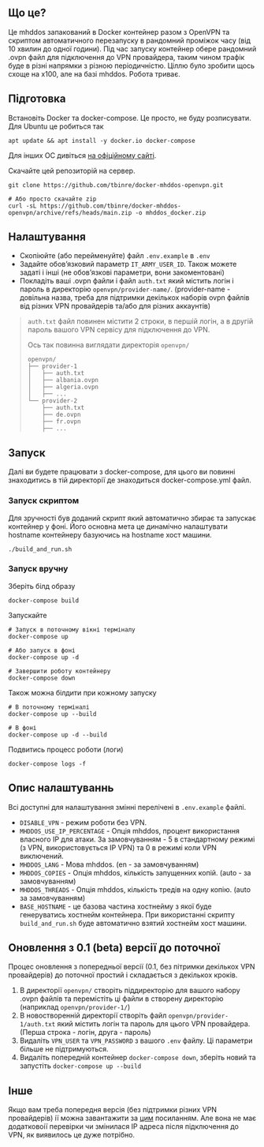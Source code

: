 ## Що це?
Це mhddos запакований в Docker контейнер разом з OpenVPN та скриптом автоматичного перезапуску в рандомний проміжок часу (від 10 хвилин до одної години). Під час запуску контейнер обере рандомний .ovpn файл для підключення до VPN провайдера, таким чином трафік буде в різні напрямки з різною періодичністю.
Ціллю було зробити щось схоще на x100, але на базі mhddos.
Робота триває.

## Підготовка
Встановіть Docker та docker-compose. Це просто, не буду розписувати.
Для Ubuntu це робиться так
```
apt update && apt install -y docker.io docker-compose
```
Для інших ОС дивіться [на офіційному сайті](https://docs.docker.com/engine/install/).

Скачайте цей репозиторій на сервер.
```
git clone https://github.com/tbinre/docker-mhddos-openvpn.git

# Або просто скачайте zip
curl -sL https://github.com/tbinre/docker-mhddos-openvpn/archive/refs/heads/main.zip -o mhddos_docker.zip
```

## Налаштування
- Скопіюйте (або перейменуйте) файл `.env.example` в `.env`
- Задайте обовʼязковий параметр `IT_ARMY_USER_ID`. Також можете задаті і інші (не обовʼязкові параметри, вони закоментовані)
- Покладіть ваші .ovpn файли і файл `auth.txt` який містить логін і пароль в директорію `openvpn/provider-name/`. (provider-name - довільна назва, треба для підтримки декількох наборів ovpn файлів від різних VPN провайдерів та/або для різних аккаунтів)

> `auth.txt` файл повинен містити 2 строки, в першій логін, а в другій пароль вашого VPN сервісу для підключення до VPN.
>
> Ось так повинна виглядати директорія `openvpn/`
> ```
> openvpn/
> ├── provider-1
> │   ├── auth.txt
> │   ├── albania.ovpn
> │   ├── algeria.ovpn
> │   ├── ...
> └── provider-2
>     ├── auth.txt
>     ├── de.ovpn
>     ├── fr.ovpn
>     ├── ...
> ```

## Запуск
Далі ви будете працювати з docker-compose, для цього ви повинні знаходитись в тій директорії де знаходиться docker-compose.yml файл.

### Запуск скриптом
Для зручності був доданий скрипт який автоматично збирає та запускає контейнер у фоні. Його основна мета це динамічно налаштувати hostname контейнеру базуючись на hostname хост машини.
```
./build_and_run.sh
```

### Запуск вручну

Зберіть білд образу
```
docker-compose build
```
Запускайте 
```
# Запуск в поточному вікні терміналу
docker-compose up

# Або запуск в фоні
docker-compose up -d

# Завершити роботу контейнеру
docker-compose down
```

Також можна білдити при кожному запуску
```
# В поточному терміналі
docker-compose up --build

# В фоні
docker-compose up -d --build
```

Подвитись процесс роботи (логи)
```
docker-compose logs -f
```

## Опис налаштуваннь
Всі доступні для налаштування змінні перелічені в `.env.example` файлі.
- `DISABLE_VPN` - режим роботи без VPN.
- `MHDDOS_USE_IP_PERCENTAGE` - Опція mhddos, процент використання власного IP для атаки. За замовчуванням - 5 в стандартному режимі (з VPN, використовується IP VPN) та 0 в режимі коли VPN виключений.
- `MHDDOS_LANG` - Мова mhddos. (en - за замовчуванням)
- `MHDDOS_COPIES` - Опція mhddos, кількість запущенних копій. (auto - за замовчуванням)
- `MHDDOS_THREADS` - Опція mhddos, кількість тредів на одну копію. (auto за замовчуванням)
- `BASE_HOSTNAME` - це базова частина хостнейму з якої буде генеруватись хостнейм контейнера. При використанні скрипту `build_and_run.sh` буде автоматично взятий хостнейм хост машини.

## Оновлення з 0.1 (beta) версії до поточної
Процес оновлення з попередньої версії (0.1, без пітримки декількох VPN провайдерів) до поточної простий і складається з декількох кроків.
1. В директорії `openvpn/` створіть піддиректорію для вашого набору .ovpn файлів та перемістіть ці файли в створену директорію (наприклад `openvpn/provider-1/`)
2. В новостворенній директорії створіть файл `openvpn/provider-1/auth.txt` який містить логін та пароль для цього VPN провайдера. (Перша строка - логін, друга - пароль)
3. Видаліть `VPN_USER` та `VPN_PASSWORD` з вашого `.env` файлу. Ці параметри більше не підтримуються.
4. Видаліть попередній контейнер `docker-compose down`, зберіть новий та запустіть `docker-compose up --build`

## Інше
Якщо вам треба попередня версія (без підтримки різних VPN провайдерів) ії можна завантажити за [цим](https://github.com/tbinre/docker-mhddos-openvpn/archive/refs/tags/0.1.zip) посиланням. Але вона не має додатковоії перевірки чи змінилася IP адреса після підключення до VPN, як виявилось це дуже потрібно.